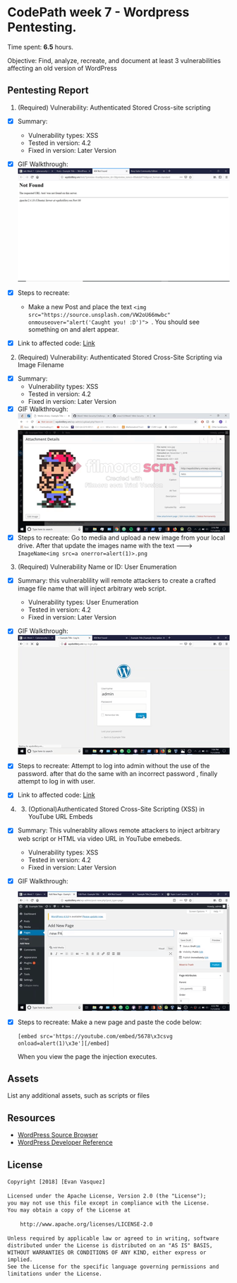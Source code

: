 # CodePath week 7 - Wordpress Pentesting.

Time spent: **6.5** hours.

Objective: Find, analyze, recreate, and document at least 3 vulnerabilities affecting an old version of WordPress

## Pentesting Report

1. (Required) Vulnerability: Authenticated Stored Cross-site scripting

  - [x] Summary:
    - Vulnerability types: XSS
    - Tested in version: 4.2
    - Fixed in version: Later Version
  - [x] GIF Walkthrough:  <img src='Error.JPG' title='XSS' width='' alt='' />
  - [x] Steps to recreate:
    - Make a new Post and place the text ```<img src="https://source.unsplash.com/VW2oU66mwbc" onmouseover="alert('Caught you! :D')"> ```. You should see something on and alert appear.
  - [x] Link to affected code: 
        [Link](https://core.trac.wordpress.org/browser/branches/4.2/src/wp-admin/includes/image.php)
        


2. (Required) Vulnerability: Authenticated Stored Cross-Site Scripting via Image Filename

  - [x] Summary:
    - Vulnerability types: XSS
    - Tested in version: 4.2
    - Fixed in version: Later Version
  - [x] GIF Walkthrough:   <img src='challenge2.gif' title='XSS' width='' alt='' />
  - [x] Steps to recreate:
      Go to media and upload a new image from your local drive. After that update the images name with the text --->
        ```
           ImageName<img src=a onerror=alert(1)>.png
        ```
3. (Required) Vulnerability Name or ID: User Enumeration

  - [x] Summary: this vulnerablility will remote attackers to create a crafted image file name that will inject arbitrary web script.
    - Vulnerability types: User Enumeration
    - Tested in version: 4.2
    - Fixed in version: Later Version
  - [x] GIF Walkthrough: <img src='challenge3.gif' title='XSS' width='' alt='' />
  
  - [x] Steps to recreate: Attempt to log into admin without the use of the password. after that do the same with an incorrect password
  , finally attempt to log in with user.
  - [x] Link to affected code: 
     [Link](https://core.trac.wordpress.org/browser/tags/version/src/source_file.php)
  

       

  4. 3. (Optional)Authenticated Stored Cross-Site Scripting (XSS) in YouTube URL Embeds
  
  - [x] Summary: This vulnerablity allows remote attackers to inject arbitrary web script or HTML via video URL in YouTube emebeds.
    - Vulnerability types: XSS
    - Tested in version: 4.2
    - Fixed in version: Later Version
  - [x] GIF Walkthrough:

     <img src='challenge4.gif' title='youtube video' alt='Youtube Video' />

  - [x] Steps to recreate: Make a new page and paste the code below:

    ```
    [embed src='https://youtube.com/embed/5678\x3csvg onload=alert(1)\x3e'][/embed]
    ```

    When you view the page the injection executes.


## Assets

List any additional assets, such as scripts or files

## Resources

- [WordPress Source Browser](https://core.trac.wordpress.org/browser/)
- [WordPress Developer Reference](https://developer.wordpress.org/reference/)


## License

    Copyright [2018] [Evan Vasquez]

    Licensed under the Apache License, Version 2.0 (the "License");
    you may not use this file except in compliance with the License.
    You may obtain a copy of the License at

        http://www.apache.org/licenses/LICENSE-2.0

    Unless required by applicable law or agreed to in writing, software
    distributed under the License is distributed on an "AS IS" BASIS,
    WITHOUT WARRANTIES OR CONDITIONS OF ANY KIND, either express or implied.
    See the License for the specific language governing permissions and
    limitations under the License.
